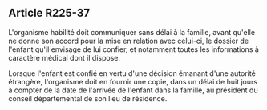 ## Article R225-37

L'organisme habilité doit communiquer sans délai à la famille, avant qu'elle ne donne son accord pour la
mise en relation avec celui-ci, le dossier de l'enfant qu'il envisage de lui confier, et notamment toutes les
informations à caractère médical dont il dispose.

Lorsque l'enfant est confié en vertu d'une décision émanant d'une autorité étrangère, l'organisme doit en
fournir une copie, dans un délai de huit jours à compter de la date de l'arrivée de l'enfant dans la famille, au
président du conseil départemental de son lieu de résidence.

